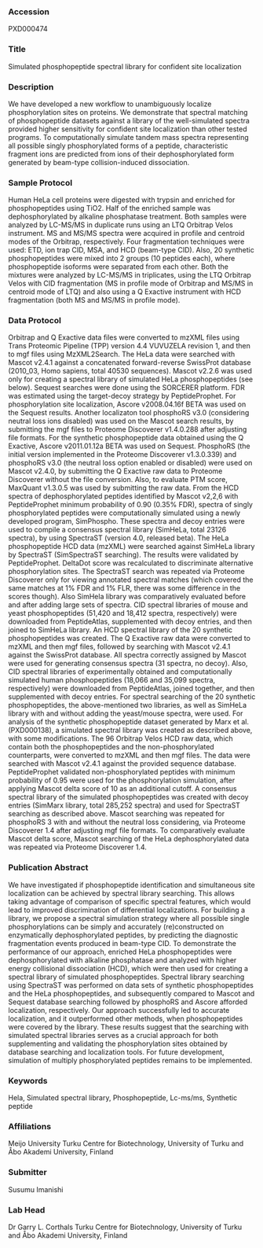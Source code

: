 ### Accession
PXD000474

### Title
Simulated phosphopeptide spectral library for confident site localization

### Description
We have developed a new workflow to unambiguously localize phosphorylation sites on proteins. We demonstrate that spectral matching of phosphopeptide datasets against a library of the well-simulated spectra provided higher sensitivity for confident site localization than other tested programs. To computationally simulate tandem mass spectra representing all possible singly phosphorylated forms of a peptide, characteristic fragment ions are predicted from ions of their dephosphorylated form generated by beam-type collision-induced dissociation.

### Sample Protocol
Human HeLa cell proteins were digested with trypsin and enriched for phosphopeptides using TiO2. Half of the enriched sample was dephosphorylated by alkaline phosphatase treatment. Both samples were analyzed by LC-MS/MS in duplicate runs using an LTQ Orbitrap Velos instrument. MS and MS/MS spectra were acquired in profile and centroid modes of the Orbitrap, respectively. Four fragmentation techniques were used: ETD, ion trap CID, MSA, and HCD (beam-type CID). Also, 20 synthetic phosphopeptides were mixed into 2 groups (10 peptides each), where phosphopeptide isoforms were separated from each other. Both the mixtures were analyzed by LC-MS/MS in triplicates, using the LTQ Orbitrap Velos with CID fragmentation (MS in profile mode of Orbitrap and MS/MS in centroid mode of LTQ) and also using a Q Exactive instrument with HCD fragmentation (both MS and MS/MS in profile mode).

### Data Protocol
Orbitrap and Q Exactive data files were converted to mzXML files using Trans Proteomic Pipeline (TPP) version 4.4 VUVUZELA revision 1, and then to mgf files using MzXML2Search. The HeLa data were searched with Mascot v2.4.1 against a concatenated forward-reverse SwissProt database (2010_03, Homo sapiens, total 40530 sequences). Mascot v2.2.6 was used only for creating a spectral library of simulated HeLa phosphopeptides (see below). Sequest searches were done using the SORCERER platform. FDR was estimated using the target-decoy strategy by PeptideProphet. For phosphorylation site localization, Ascore v2008.04.16f BETA was used on the Sequest results. Another localizaton tool phosphoRS v3.0 (considering neutral loss ions disabled) was used on the Mascot search results, by submitting the mgf files to Proteome Discoverer v1.4.0.288 after adjusting file formats. For the synthetic phosphopeptide data obtained using the Q Exactive, Ascore v2011.01.12a BETA was used on Sequest. PhosphoRS (the initial version implemented in the Proteome Discoverer v1.3.0.339) and phosphoRS v3.0 (the neutral loss option enabled or disabled) were used on Mascot v2.4.0, by submitting the Q Exactive raw data to Proteome Discoverer without the file conversion. Also, to evaluate PTM score, MaxQuant v1.3.0.5 was used by submitting the raw data. From the HCD spectra of dephosphorylated peptides identified by Mascot v2,2,6 with PeptideProphet minimum probability of 0.90 (0.35% FDR), spectra of singly phosphorylated peptides were computationally simulated using a newly developed program, SimPhospho. These spectra and decoy entries were used to compile a consensus spectral library (SimHeLa, total 23126 spectra), by using SpectraST (version 4.0, released beta). The HeLa phosphopeptide HCD data (mzXML) were searched against SimHeLa library by SpectraST (SimSpectraST searching). The results were validated by PeptideProphet. DeltaDot score was recalculated to discriminate alternative phosphorylation sites. The SpectraST search was repeated via Proteome Discoverer only for viewing annotated spectral matches (which covered the same matches at 1% FDR and 1% FLR, there was some difference in the scores though). Also SimHela library was comparatively evaluated before and after adding large sets of spectra. CID spectral libraries of mouse and yeast phosphopeptides (51,420 and 18,412 spectra, respectively) were downloaded from PeptideAtlas, supplemented with decoy entries, and then joined to SimHeLa library. An HCD spectral library of the 20 synthetic phosphopeptides was created. The Q Exactive raw data were converted to mzXML and then mgf files, followed by searching with Mascot v2.4.1 against the SwissProt database. All spectra correctly assigned by Mascot were used for generating consensus spectra (31 spectra, no decoy). Also, CID spectral libraries of experimentally obtained and computationally simulated human phosphopeptides (18,066 and 35,099 spectra, respectively) were downloaded from PeptideAtlas, joined together, and then supplemented with decoy entries. For spectral searching of the 20 synthetic phosphopeptides, the above-mentioned two libraries, as well as SimHeLa library with and without adding the yeast/mouse spectra, were used. For analysis of the synthetic phosphopeptide dataset generated by Marx et al. (PXD000138), a simulated spectral library was created as described above, with some modifications. The 96 Orbitrap Velos HCD raw data, which contain both the phosphopeptides and the non-phosphorylated counterparts, were converted to mzXML and then mgf files. The data were searched with Mascot v2.4.1 against the provided sequence database. PeptideProphet validated non-phosphorylated peptides with minimum probability of 0.95 were used for the phosphorylation simulation, after applying Mascot delta score of 10 as an additional cutoff. A consensus spectral library of the simulated phosphopeptides was created with decoy entries (SimMarx library, total 285,252 spectra) and used for SpectraST searching as described above. Mascot searching was repeated for phosphoRS 3 with and without the neutral loss considering, via Proteome Discoverer 1.4 after adjusting mgf file formats. To comparatively evaluate Mascot delta score, Mascot searching of the HeLa dephosphorylated data was repeated via Proteome Discoverer 1.4.

### Publication Abstract
We have investigated if phosphopeptide identification and simultaneous site localization can be achieved by spectral library searching. This allows taking advantage of comparison of specific spectral features, which would lead to improved discrimination of differential localizations. For building a library, we propose a spectral simulation strategy where all possible single phosphorylations can be simply and accurately (re)constructed on enzymatically dephosphorylated peptides, by predicting the diagnostic fragmentation events produced in beam-type CID. To demonstrate the performance of our approach, enriched HeLa phosphopeptides were dephosphorylated with alkaline phosphatase and analyzed with higher energy collisional dissociation (HCD), which were then used for creating a spectral library of simulated phosphopeptides. Spectral library searching using SpectraST was performed on data sets of synthetic phosphopeptides and the HeLa phosphopeptides, and subsequently compared to Mascot and Sequest database searching followed by phosphoRS and Ascore afforded localization, respectively. Our approach successfully led to accurate localization, and it outperformed other methods, when phosphopeptides were covered by the library. These results suggest that the searching with simulated spectral libraries serves as a crucial approach for both supplementing and validating the phosphorylation sites obtained by database searching and localization tools. For future development, simulation of multiply phosphorylated peptides remains to be implemented.

### Keywords
Hela, Simulated spectral library, Phosphopeptide, Lc-ms/ms, Synthetic peptide

### Affiliations
Meijo University
Turku Centre for Biotechnology, University of Turku and Åbo Akademi University, Finland

### Submitter
Susumu Imanishi

### Lab Head
Dr Garry L. Corthals
Turku Centre for Biotechnology, University of Turku and Åbo Akademi University, Finland


